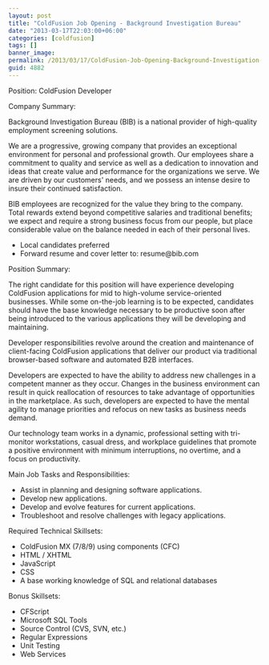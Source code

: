 ```yaml
---
layout: post
title: "ColdFusion Job Opening - Background Investigation Bureau"
date: "2013-03-17T22:03:00+06:00"
categories: [coldfusion]
tags: []
banner_image: 
permalink: /2013/03/17/ColdFusion-Job-Opening-Background-Investigation-Bureau
guid: 4882
---
```


Position: ColdFusion Developer

Company Summary:

Background Investigation Bureau (BIB) is a national provider of high-quality employment screening solutions.

We are a progressive, growing company that provides an exceptional environment for personal and professional growth. Our employees share a commitment to quality and service as well as a dedication to innovation and ideas that create value and performance for the organizations we serve. We are driven by our customers' needs, and we possess an intense desire to insure their continued satisfaction.

BIB employees are recognized for the value they bring to the company. Total rewards extend beyond competitive salaries and traditional benefits; we expect and require a strong business focus from our people, but place considerable value on the balance needed in each of their personal lives.

<ul>
<li>Local candidates preferred
<li>Forward resume and cover letter to: resume@bib.com
</ul>

Position Summary:

The right candidate for this position will have experience developing ColdFusion applications for mid to high-volume service-oriented businesses. While some on-the-job learning is to be expected, candidates should have the base knowledge necessary to be productive soon after being introduced to the various applications they will be developing and maintaining.

Developer responsibilities revolve around the creation and maintenance of client-facing ColdFusion applications that deliver our product via traditional browser-based software and automated B2B interfaces.

Developers are expected to have the ability to address new challenges in a competent manner as they occur. Changes in the business environment can result in quick reallocation of resources to take advantage of opportunities in the marketplace. As such, developers are expected to have the mental agility to manage priorities and refocus on new tasks as business needs demand.

Our technology team works in a dynamic, professional setting with tri-monitor workstations, casual dress, and workplace guidelines that promote a positive environment with minimum interruptions, no overtime, and a focus on productivity.

Main Job Tasks and Responsibilities:
<ul>
<li>Assist in planning and designing software applications.
 <li>Develop new applications.
<li>Develop and evolve features for current applications.
<li>Troubleshoot and resolve challenges with legacy applications.
</ul>

Required Technical Skillsets:
<ul>
<li>ColdFusion MX (7/8/9) using components (CFC)
<li>HTML / XHTML
<li>JavaScript
<li>CSS
<li>A base working knowledge of SQL and relational databases
</ul>

Bonus Skillsets:
<ul>
<li>CFScript
<li>Microsoft SQL Tools
<li>Source Control (CVS, SVN, etc.)
<li>Regular Expressions
<li>Unit Testing
<li>Web Services
</ul>